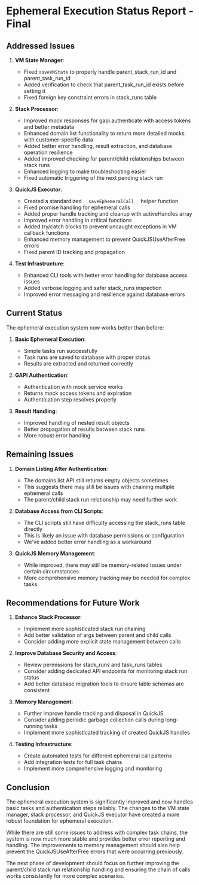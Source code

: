 # Ephemeral Execution Status Report - Final

## Addressed Issues

1. **VM State Manager**:
   - Fixed `saveVMState` to properly handle parent_stack_run_id and parent_task_run_id
   - Added verification to check that parent_task_run_id exists before setting it
   - Fixed foreign key constraint errors in stack_runs table

2. **Stack Processor**:
   - Improved mock responses for gapi.authenticate with access tokens and better metadata
   - Enhanced domain list functionality to return more detailed mocks with customer-specific data
   - Added better error handling, result extraction, and database operation resilience
   - Added improved checking for parent/child relationships between stack runs
   - Enhanced logging to make troubleshooting easier
   - Fixed automatic triggering of the next pending stack run

3. **QuickJS Executor**:
   - Created a standardized `__saveEphemeralCall__` helper function
   - Fixed promise handling for ephemeral calls
   - Added proper handle tracking and cleanup with activeHandles array
   - Improved error handling in critical functions
   - Added try/catch blocks to prevent uncaught exceptions in VM callback functions
   - Enhanced memory management to prevent QuickJSUseAfterFree errors
   - Fixed parent ID tracking and propagation

4. **Test Infrastructure**:
   - Enhanced CLI tools with better error handling for database access issues
   - Added verbose logging and safer stack_runs inspection
   - Improved error messaging and resilience against database errors

## Current Status

The ephemeral execution system now works better than before:

1. **Basic Ephemeral Execution**:
   - Simple tasks run successfully
   - Task runs are saved to database with proper status
   - Results are extracted and returned correctly

2. **GAPI Authentication**:
   - Authentication with mock service works
   - Returns mock access tokens and expiration
   - Authentication step resolves properly

3. **Result Handling**:
   - Improved handling of nested result objects
   - Better propagation of results between stack runs
   - More robust error handling

## Remaining Issues

1. **Domain Listing After Authentication**:
   - The domains.list API still returns empty objects sometimes
   - This suggests there may still be issues with chaining multiple ephemeral calls
   - The parent/child stack run relationship may need further work

2. **Database Access from CLI Scripts**:
   - The CLI scripts still have difficulty accessing the stack_runs table directly
   - This is likely an issue with database permissions or configuration
   - We've added better error handling as a workaround

3. **QuickJS Memory Management**:
   - While improved, there may still be memory-related issues under certain circumstances
   - More comprehensive memory tracking may be needed for complex tasks

## Recommendations for Future Work

1. **Enhance Stack Processor**:
   - Implement more sophisticated stack run chaining
   - Add better validation of args between parent and child calls
   - Consider adding more explicit state management between calls

2. **Improve Database Security and Access**:
   - Review permissions for stack_runs and task_runs tables
   - Consider adding dedicated API endpoints for monitoring stack run status
   - Add better database migration tools to ensure table schemas are consistent

3. **Memory Management**:
   - Further improve handle tracking and disposal in QuickJS
   - Consider adding periodic garbage collection calls during long-running tasks
   - Implement more sophisticated tracking of created QuickJS handles

4. **Testing Infrastructure**:
   - Create automated tests for different ephemeral call patterns
   - Add integration tests for full task chains
   - Implement more comprehensive logging and monitoring

## Conclusion

The ephemeral execution system is significantly improved and now handles basic tasks and authentication steps reliably. The changes to the VM state manager, stack processor, and QuickJS executor have created a more robust foundation for ephemeral execution.

While there are still some issues to address with complex task chains, the system is now much more stable and provides better error reporting and handling. The improvements to memory management should also help prevent the QuickJSUseAfterFree errors that were occurring previously.

The next phase of development should focus on further improving the parent/child stack run relationship handling and ensuring the chain of calls works consistently for more complex scenarios. 